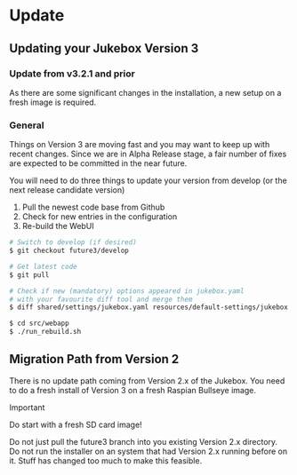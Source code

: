 # Update

## Updating your Jukebox Version 3

### Update from v3.2.1 and prior

As there are some significant changes in the installation, a new setup on a fresh image is required.

### General

Things on Version 3 are moving fast and you may want to keep up with recent changes. Since we are in Alpha Release stage,
a fair number of fixes are expected to be committed in the near future.

You will need to do three things to update your version from develop (or the next release candidate version)

1. Pull the newest code base from Github
2. Check for new entries in the configuration
3. Re-build the WebUI

```bash
# Switch to develop (if desired)
$ git checkout future3/develop

# Get latest code
$ git pull

# Check if new (mandatory) options appeared in jukebox.yaml
# with your favourite diff tool and merge them
$ diff shared/settings/jukebox.yaml resources/default-settings/jukebox.default.yaml

$ cd src/webapp
$ ./run_rebuild.sh
```

## Migration Path from Version 2

There is no update path coming from Version 2.x of the Jukebox.
You need to do a fresh install of Version 3 on a fresh Raspian Bullseye image.

> [!IMPORTANT]
> Do start with a fresh SD card image!

Do not just pull the future3 branch into you existing Version 2.x directory.
Do not run the installer on an system that had Version 2.x running before on it.
Stuff has changed too much to make this feasible.

